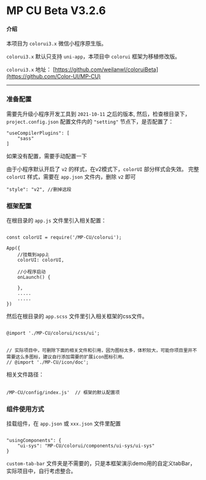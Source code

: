 # MP CU Beta V3.2.6

#### 介绍

本项目为 `colorui3.x` 微信小程序原生版。

`colorui3.x` 默认只支持 `uni-app`，本项目中 `colorui` 框架为移植修改版。

`colorui3.x` 地址： [https://github.com/weilanwl/coloruiBeta](https://github.com/Color-UI/MP-CU)

<hr/>

### 准备配置

需要先升级小程序开发工具到 `2021-10-11` 之后的版本,
然后，检查根目录下，`project.config.json` 配置文件内的 `"setting"` 节点下，是否配置了：

``` 
"useCompilerPlugins": [
    "sass"
]
```

如果没有配置，需要手动配置一下

由于小程序默认开启了 `v2` 的样式，在v2模式下，`colorUI` 部分样式会失效。
完整 `colorUI` 样式，需要在 `app.json` 文件内，删除 `v2` 即可

``` 
"style": "v2", //删掉这段
```


### 框架配置

在根目录的 `app.js` 文件里引入相关配置：

``` 

const colorUI = require('/MP-CU/colorui');

App({
    //挂载到app上
    colorUI: colorUI,
    
    //小程序启动
    onLaunch() {

    },
	.....
	.....
})

```

然后在根目录的 `app.scss` 文件里引入相关框架的css文件。

``` 

@import './MP-CU/colorui/scss/ui';


// 实际项目中，可删除下面的相关文件和引用，因为图标太多，体积较大，可能你项目里并不需要这么多图标，建议自行添加需要的扩展icon图标引用。
// @import './MP-CU/icon/doc';

```


相关文件路径：

``` 

/MP-CU/config/index.js'  // 框架的默认配置项

```


### 组件使用方式

挂载组件，在 `app.json` 或 `xxx.json` 文件里配置

``` 

"usingComponents": {
	"ui-sys": "MP-CU/colorui/components/ui-sys/ui-sys"
}

```


`custom-tab-bar` 文件夹是不需要的，只是本框架演示demo用的自定义tabBar，实际项目中，自行考虑整合。
